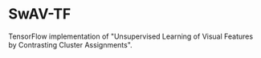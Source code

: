 # SwAV-TF
TensorFlow implementation of "Unsupervised Learning of Visual Features by Contrasting Cluster Assignments".

